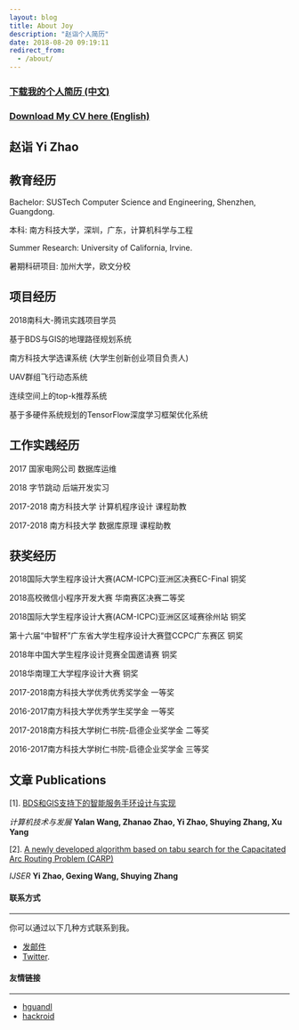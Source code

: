 ```yaml
---
layout: blog
title: About Joy
description: "赵诣个人简历"
date: 2018-08-20 09:19:11
redirect_from:
  - /about/
---
```

### [**<u>下载我的个人简历 (中文)</u>**](https://github.com/SustechJoy/SustechJoy.github.io/raw/master/%E8%B5%B5%E8%AF%A3%E4%B8%AD%E6%96%87%E7%AE%80%E5%8E%86.pdf)

### [<u>**Download My CV here (English)**</u>](https://github.com/SustechJoy/SustechJoy.github.io/raw/master/%E8%B5%B5%E8%AF%A3CV.pdf)

## 赵诣 Yi Zhao

## 教育经历

Bachelor: SUSTech Computer Science and Engineering, Shenzhen, Guangdong.

本科: 南方科技大学，深圳，广东，计算机科学与工程

Summer Research: University of California, Irvine.

暑期科研项目: 加州大学，欧文分校

## 项目经历

2018南科大-腾讯实践项目学员

基于BDS与GIS的地理路径规划系统

南方科技大学选课系统 (大学生创新创业项目负责人)

UAV群组飞行动态系统

连续空间上的top-k推荐系统

基于多硬件系统规划的TensorFlow深度学习框架优化系统

## 工作实践经历

2017 国家电网公司 数据库运维

2018 字节跳动 后端开发实习

2017-2018 南方科技大学 计算机程序设计 课程助教

2017-2018 南方科技大学 数据库原理 课程助教

## 获奖经历

2018国际大学生程序设计大赛(ACM-ICPC)亚洲区决赛EC-Final     铜奖

2018高校微信小程序开发大赛                                华南赛区决赛二等奖

2018国际大学生程序设计大赛(ACM-ICPC)亚洲区区域赛徐州站      铜奖

第十六届“中智杯”广东省大学生程序设计大赛暨CCPC广东赛区      铜奖

2018年中国大学生程序设计竞赛全国邀请赛                     铜奖

2018华南理工大学程序设计大赛                              铜奖

2017-2018南方科技大学优秀优秀奖学金                       一等奖                          
 
2016-2017南方科技大学优秀学生奖学金                       一等奖

2017-2018南方科技大学树仁书院-启德企业奖学金               二等奖                          
 
2016-2017南方科技大学树仁书院-启德企业奖学金               三等奖

## 文章 Publications

[1]. [BDS和GIS支持下的智能服务手环设计与实现](http://kns.cnki.net/kcms/detail/61.1450.TP.20190422.1437.002.html)

*计算机技术与发展*  **Yalan Wang, Zhanao Zhao, Yi Zhao, Shuying Zhang, Xu Yang**

[2]. [A newly developed algorithm based on tabu search for the Capacitated Arc Routing Problem (CARP)](https://www.ijser.org/onlineResearchPaperViewer.aspx?A-newly-developed-algorithm-based-on-tabu-search-for-the-Capacitated-Arc-Routing-Problem-CARP.pdf)

*IJSER*  **Yi Zhao, Gexing Wang, Shuying Zhang**


#### 联系方式

------

你可以通过以下几种方式联系到我。

- [发邮件](mailto:11612917@mail.sustech.edu.cn)
- [Twitter](https://twitter.com/YiZhao64252304).

#### 友情链接
------
- [hguandl](https://hguandl.com)
- [hackroid](https://blog.hackroid.com)

